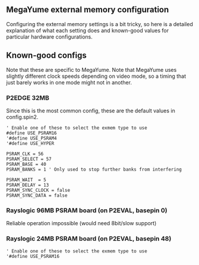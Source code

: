 MegaYume external memory configuration
-------------------------------------

Configuring the external memory settings is a bit tricky, so here is a detailed explanation of what each setting does and known-good values for particular hardware configurations.

## Known-good configs

Note that these are specific to MegaYume. Note that MegaYume uses slightly different clock speeds depending on video mode, so a timing that just barely works in one mode might not in another.

### P2EDGE 32MB

Since this is the most common config, these are the default values in config.spin2.

```spin
' Enable one of these to select the exmem type to use
#define USE_PSRAM16
'#define USE_PSRAM4
'#define USE_HYPER

PSRAM_CLK = 56
PSRAM_SELECT = 57
PSRAM_BASE = 40
PSRAM_BANKS = 1 ' Only used to stop further banks from interfering

PSRAM_WAIT  = 5
PSRAM_DELAY = 13
PSRAM_SYNC_CLOCK = false
PSRAM_SYNC_DATA = false
```

### Rayslogic 96MB PSRAM board (on P2EVAL, basepin 0)

Reliable operation impossible (would need 8bit/slow support)

### Rayslogic 24MB PSRAM board (on P2EVAL, basepin 48)

```spin
' Enable one of these to select the exmem type to use
'#define USE_PSRAM16
#define USE_PSRAM4
'#define USE_HYPER

' For PSRAM (either type)
PSRAM_CLK = 48+4
PSRAM_SELECT = 48+5
PSRAM_BASE = 48
PSRAM_BANKS = 3 ' Only used to stop further banks from interfering

PSRAM_WAIT  = 5
PSRAM_DELAY = 15
PSRAM_SYNC_CLOCK = true
PSRAM_SYNC_DATA = true
```

### Parallax HyperBus accessory (on P2EVAL, basepin 0)

```spin
' Enable one of these to select the exmem type to use
'#define USE_PSRAM16
'#define USE_PSRAM4
#define USE_HYPER

' For HyperRAM
HYPER_ACCESSORY = 0 ' Base pin for P2EVAL HyperRAM board
HYPER_CLK    =  8+HYPER_ACCESSORY
HYPER_RWDS   = 10+HYPER_ACCESSORY
HYPER_SELECT = 12+HYPER_ACCESSORY
HYPER_BASE   =  0+HYPER_ACCESSORY
HYPER_RESET  = 15+HYPER_ACCESSORY

HYPER_WAIT  = 22
HYPER_DELAY = 13
HYPER_SYNC_CLOCK = false
HYPER_SYNC_DATA = false
```

## Configurable Values

### USE_PSRAM4 / USE_PSRAM8 / USE_PSRAM16 / USE_HYPER

One of these defines must be enabled to select the RAM type and bus width used (and thus the number of RAM chips in parallel).
 USE_PSRAM4 -> single PSRAM chip
 USE_PSRAM16 -> quad PSRAM chips
 USE_HYPER -> single HyperRAM chip

### PSRAM_CLK

PSRAM clock output pin. This can be any pin (and if needed, 3 additional clock pins may be added using addpins syntax).

### PSRAM_SELECT

PSRAM select pin. This can be any pin.

### PSRAM_BANKS

Number of PSRAM banks to use. The second bank will use PSRAM_SELECT **+ 1** as its select pin (and so on for the third, etc).
Note that in any case, MegaYume only requires one bank, any additional ones will not be used.

### PSRAM_BASE

PSRAM data bus base pin. This must be a multiple of 8 (or 4 if USE_PSRAM4) and the data pins must be connected to this in order.

### PSRAM_WAIT

Number of data bit periods between address send and data return. **Leave this value at 5 unless you have a different type of memory chip.**

### PSRAM_DELAY

Read delay compensation in P2 machine cycles. Try changing this value if you have problems.

### PSRAM_SYNC_DATA

Enables `P_SYNC_IO` mode on the data bus. This is a sort-of "half step backwards" for PSRAM_DELAY and should be adjusted alongside it.

### PSRAM_SYNC_CLOCK

Enables `P_SYNC_IO` mode on the clock pin. This is a further timing adjustment. In most cases you can leave it on true.

### READBACK_TEST

If enabled, the machine type (i.e. the "SEGA GENESIS"/"SEGA MEGADRIVE") string from the ROM is displayed on screen before a game starts. This is for debugging memory timing issues that stem from the disconnect between the memory driver code used by upper and lower code. If the lower code can't correctly read from RAM, the game will simply not run, whereas read failures for upper code will result in more nuanced failure. If in doubt, try playing a game with a saving feature. If MegaYume fails to create/open the save file, it has failed to identify the ROM header (or the header doesn't properly declare the SRAM)
